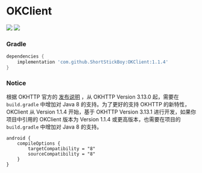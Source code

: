 # OKClient

[![](https://jitpack.io/v/ShortStickBoy/OKClient.svg)](https://jitpack.io/#ShortStickBoy/OKClient)
[![](https://img.shields.io/badge/License-Apache%202.0-orange.svg)](http://www.apache.org/licenses/LICENSE-2.0.html)

### Gradle
```groovy
dependencies {
    implementation 'com.github.ShortStickBoy:OKClient:1.1.4'
}
```

### Notice

根据 OKHTTP 官方的 [发布说明](https://github.com/square/okhttp/blob/master/CHANGELOG.md#version-3130) ，从 OKHTTP Version 3.13.0 起，需要在 `build.gradle` 中增加对 Java 8 的支持。为了更好的支持 OKHTTP 的新特性，OKClient 从 Version 1.1.4 开始，基于 OKHTTP Version 3.13.1 进行开发，如果你项目中引用的 OKClient 版本为 Version 1.1.4 或更高版本，也需要在项目的 `build.gradle` 中增加对 Java 8 的支持。

```
android {
    compileOptions {
        targetCompatibility = "8"
        sourceCompatibility = "8"
    }
}
```